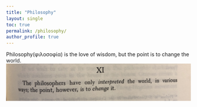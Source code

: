 ```yaml
---
title: "Philosophy"
layout: single
toc: true
permalink: /philosophy/
author_profile: true
---
```

Philosophy(φιλοσοφία) is the love of wisdom, but the point is to change the world.
![thesisOnFeuerbach](../assets/images/thesisOnFeuerbach.jpg)